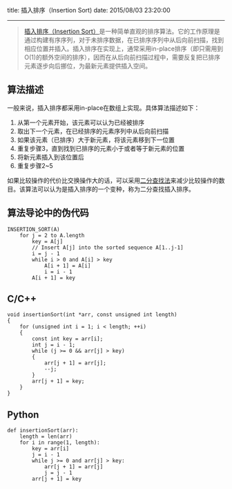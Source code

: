 title: 插入排序（Insertion Sort)
date: 2015/08/03 23:20:00

---
>[插入排序（Insertion Sort）](https://zh.wikipedia.org/wiki/%E6%8F%92%E5%85%A5%E6%8E%92%E5%BA%8F)是一种简单直观的排序算法。它的工作原理是通过构建有序序列，对于未排序数据，在已排序序列中从后向前扫描，找到相应位置并插入。插入排序在实现上，通常采用in-place排序（即只需用到O(1)的额外空间的排序），因而在从后向前扫描过程中，需要反复把已排序元素逐步向后挪位，为最新元素提供插入空间。

## 算法描述
一般来说，插入排序都采用in-place在数组上实现。具体算法描述如下：

1. 从第一个元素开始，该元素可以认为已经被排序
2. 取出下一个元素，在已经排序的元素序列中从后向前扫描
3. 如果该元素（已排序）大于新元素，将该元素移到下一位置
4. 重复步骤3，直到找到已排序的元素小于或者等于新元素的位置
5. 将新元素插入到该位置后
6. 重复步骤2~5

如果比较操作的代价比交换操作大的话，可以采用[二分查找法](https://zh.wikipedia.org/wiki/%E6%8A%98%E5%8D%8A%E6%90%9C%E7%B4%A2%E7%AE%97%E6%B3%95)来减少比较操作的数目。该算法可以认为是插入排序的一个变种，称为二分查找插入排序。




## 算法导论中的伪代码

	INSERTION_SORT(A)
		for j = 2 to A.length
			key = A[j]
			// Insert A[j] into the sorted sequence A[1..j-1]
			i = j - 1
			while i > 0 and A[i] > key
				A[i + 1] = A[i]
				i = i - 1
			A[i + 1] = key
			
			
## C/C++

	void insertionSort(int *arr, const unsigned int length)
	{
		for (unsigned int i = 1; i < length; ++i)
    	{
    		const int key = arr[i];
        	int j = i - 1;
        	while (j >= 0 && arr[j] > key)
        	{
            	arr[j + 1] = arr[j];
            	--j;
        	}
        	arr[j + 1] = key;
    	}
	}
	
	
## Python

	def insertionSort(arr):
		length = len(arr)
    	for i in range(1, length):
        	key = arr[i]
        	j = i - 1
        	while j >= 0 and arr[j] > key:
            	arr[j + 1] = arr[j]
            	j = j - 1
        	arr[j + 1] = key
      



